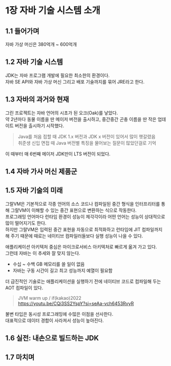 # 1장 자바 기술 시스템 소개

## 1.1 들어가며

자바 가상 머신은 380억개 ~ 600억개  


## 1.2 자바 기술 시스템

JDK는 자바 프로그램 개발에 필요한 최소한의 환경이다.  
자바 SE API와 자바 가상 머신 그리고 배포 기술까지를 묶어 JRE라고 한다.  


## 1.3 자바의 과거와 현재

그린 프로젝트는 자바 언어의 시초가 된 오크(Oak)를 낳았다.  
약 2년마다 동물 이름을 딴 메이저 버전을 출시하고, 중간중간 곤충 이름을 딴 작은 업데이트 버전을 출시하기 시작했다.  

> Java를 처음 접할 때 JDK 1.x 버전과 JDK x 버전이 있어서 많이 햇갈렸음  
> 취준생 신입 면접 때 Java 버전별 특징을 물어보는 질문이 많았던걸로 기억  

이 때부터 매 6번째 메이저 JDK만이 LTS 버전이 되었다.  


## 1.4 자바 가사 머신 제품군


## 1.5 자바 기술의 미래

그랄VM은 기본적으로 각종 언어의 소스 코드나 컴파일된 중간 형식을 인터프리터를 통해 그랄VM이 이해할 수 있는 중간 표현으로 변환하는 식으로 작동한다.  
프로그래밍 언어마다 런타임 환경이 성능이 제각각이라 어떤 언어는 성능이 상대적으로 많이 떨어지기도 한다.  
하지만 그랄VM은 입력된 중간 표현을 자동으로 최적화하고 런타임에 JIT 컴파일까지 해 주기 때문에 때로는 네이티브 컴파일러들보다 실행 성능이 나을 수 있다.  

애플리케이션 아키텍처 중심은 마이크로서비스 아키텍처로 빠르게 옮겨 가고 있다.  
그런데 자바는 이 추세와 잘 맞지 않는다.  
- 수십 ~ 수백 GB 메모리를 쓸 일이 없음
- 자바는 구동 시간이 길고 최고 성능까지 예열이 필요함

더 급진적인 기술로는 애플리케이션을 실행하기 전에 네이티브 코드로 컴파일해 두는 AOT 컴파일이 있다.  

> JVM warm up / if(kakao)2022  
> https://youtu.be/CQi3SS2YspY?si=seAa-vch6453RvyR  

불변 타입은 동시성 프로그래밍에 수많은 이점을 선사한다.  
대표적으로 데이터 경합이 사라져서 성능이 높아진다.  


## 1.6 실전: 내손으로 빌드하는 JDK


## 1.7 마치며


